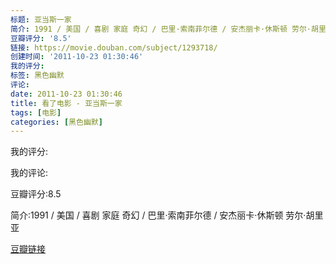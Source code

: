```yaml
---
标题: 亚当斯一家
简介: 1991 / 美国 / 喜剧 家庭 奇幻 / 巴里·索南菲尔德 / 安杰丽卡·休斯顿 劳尔·胡里亚
豆瓣评分: '8.5'
链接: https://movie.douban.com/subject/1293718/
创建时间: '2011-10-23 01:30:46'
我的评分:
标签: 黑色幽默
评论:
date: 2011-10-23 01:30:46
title: 看了电影 - 亚当斯一家
tags: [电影]
categories: [黑色幽默]
---
```


我的评分:

我的评论:

豆瓣评分:8.5

简介:1991 / 美国 / 喜剧 家庭 奇幻 / 巴里·索南菲尔德 / 安杰丽卡·休斯顿 劳尔·胡里亚

[豆瓣链接](https://movie.douban.com/subject/1293718/)

